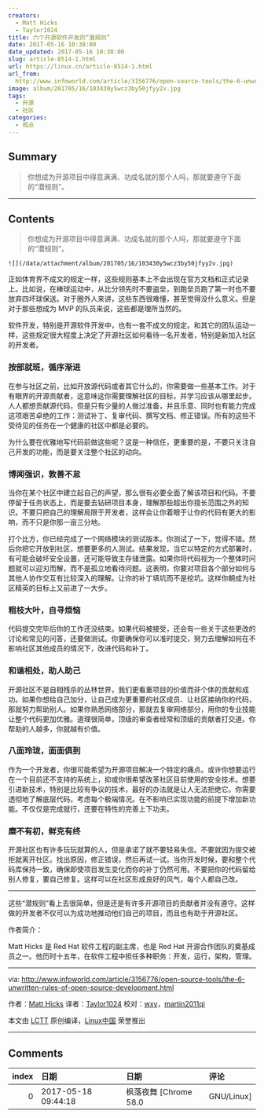 ```yaml
---
creators:
  - Matt Hicks
  - Taylor1024
title: 六个开源软件开发的“潜规则”
date: 2017-05-16 10:38:00
date_updated: 2017-05-16 10:38:00
slug: article-8514-1.html
url: https://linux.cn/article-8514-1.html
url_from: 
  http://www.infoworld.com/article/3156776/open-source-tools/the-6-unwritten-rules-of-open-source-development.html
image: album/201705/16/103430y5wcz3by50jfyy2v.jpg
tags:
  - 开源
  - 社区
categories:
  - 观点
---
```


## Summary

> 你想成为开源项目中得意满满、功成名就的那个人吗，那就要遵守下面的“潜规则”。

***

<!-- more -->

## Contents

> 
> 你想成为开源项目中得意满满、功成名就的那个人吗，那就要遵守下面的“潜规则”。
> 
> 
> 

`![](/data/attachment/album/201705/16/103430y5wcz3by50jfyy2v.jpg)`

正如体育界不成文的规定一样，这些规则基本上不会出现在官方文档和正式记录上。比如说，在棒球运动中，从比分领先时不要盗垒，到跑垒员跑了第一时也不要放弃四坏球保送。对于圈外人来讲，这些东西很难懂，甚至觉得没什么意义。但是对于那些想成为 MVP 的队员来说，这些都是理所当然的。

软件开发，特别是开源软件开发中，也有一套不成文的规定。和其它的团队运动一样，这些规定很大程度上决定了开源社区如何看待一名开发者，特别是新加入社区的开发者。

### 按部就班，循序渐进

在参与社区之前，比如开放源代码或者其它什么的，你需要做一些基本工作。对于有眼界的开源贡献者，这意味这你需要理解社区的目标，并学习应该从哪里起步。人人都想贡献源代码，但是只有少量的人做过准备，并且乐意、同时也有能力完成这项艰苦卓绝的工作：测试补丁、复审代码、撰写文档、修正错误。所有的这些不受待见的任务在一个健康的社区中都是必要的。

为什么要在优雅地写代码前做这些呢？这是一种信任，更重要的是，不要只关注自己开发的功能，而是要关注整个社区的动向。

### 博闻强识，敦善不怠

当你在某个社区中建立起自己的声望，那么很有必要全面了解该项目和代码。不要停留于任务状态上，而是要去钻研项目本身，理解那些超出你擅长范围之外的知识。不要只把自己的理解局限于开发者，这样会让你着眼于让你的代码有更大的影响，而不只是你那一亩三分地。

打个比方，你已经完成了一个网络模块的测试版本。你测试了一下，觉得不错。然后你把它开放到社区，想要更多的人测试。结果发现，当它以特定的方式部署时，有可能会破坏安全设置，还可能导致主存储泄露。如果你将代码视为一个整体时问题就可以迎刃而解，而不是孤立地看待问题。这表明，你要对项目各个部分如何与其他人协作交互有比较深入的理解。让你的补丁填坑而不是挖坑。这样你朝成为社区精英的目标上又前进了一大步。

### 粗枝大叶，自寻烦恼

代码提交完毕后你的工作还没结束。如果代码被接受，还会有一些关于这些更改的讨论和常见的问答，还要做测试。你要确保你可以准时提交，努力去理解如何在不影响社区其他成员的情况下，改进代码和补丁。

### 和谐相处，助人助己

开源社区不是自相残杀的丛林世界，我们更看重项目的价值而非个体的贡献和成功。如果你想给自己加分，让自己成为更重要的社区成员、让社区接纳你的代码，那就努力帮助别人。如果你熟悉网络部分，那就去复审网络部分，用你的专业技能让整个代码更加优雅。道理很简单，顶级的审查者经常和顶级的贡献者打交道。你帮助的人越多，你就越有价值。

### 八面玲珑，面面俱到

作为一个开发者，你很可能希望为开源项目解决一个特定的痛点。或许你想要运行在一个目前还不支持的系统上，抑或你很希望改革社区目前使用的安全技术。想要引进新技术，特别是比较有争议的技术，最好的办法就是让人无法拒绝它。你需要透彻地了解底层代码，考虑每个极端情况。在不影响已实现功能的前提下增加新功能。不仅仅是完成就行，还要在特性的完善上下功夫。

### 糜不有初，鲜克有终

开源社区也有许多玩玩就算的人，但是承诺了就不要轻易失信。不要就因为提交被拒就离开社区。找出原因，修正错误，然后再试一试。当你开发时候，要和整个代码库保持一致，确保即使项目发生变化而你的补丁仍然可用。不要把你的代码留给别人修复，要自己修复。这样可以在社区形成良好的风气，每个人都自己改。

---

这些“潜规则”看上去很简单，但是还是有许多开源项目的贡献者并没有遵守。这样做的开发者不仅可以为成功地推动他们自己的项目，而且也有助于开源社区。

作者简介：

Matt Hicks 是 Red Hat 软件工程的副主席，也是 Red Hat 开源合作团队的奠基成员之一。他历时十五年，在软件工程中担任多种职务：开发，运行，架构，管理。

---

via: <http://www.infoworld.com/article/3156776/open-source-tools/the-6-unwritten-rules-of-open-source-development.html>

作者：[Matt Hicks](http://www.infoworld.com/blog/new-tech-forum/) 译者：[Taylor1024](https://github.com/Taylor1024) 校对：[wxy](https://github.com/wxy)，[martin2011qi](https://github.com/martin2011qi ) 

本文由 [LCTT](https://github.com/LCTT/TranslateProject) 原创编译，[Linux中国](https://linux.cn/) 荣誉推出

***

## Comments

|   index | 日期                | 日期                             | 评论               |
|--------:|:--------------------|:---------------------------------|:-------------------|
|       0 | 2017-05-18 09:44:18 | 枫落夜舞 [Chrome 58.0|GNU/Linux] | 文案水平相当不错。 |
